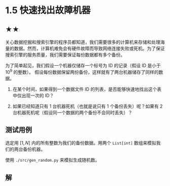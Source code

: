 # 1.5 快速找出故障机器

## ★★

关心数据挖掘和搜索引擎的程序员都知道，我们需要很多的计算机来存储和处理海量的数据。然而，计算机难免会有硬件故障而导致网络连接失败或死机。为了保证搜索引擎的服务质量，我们需要保证每份数据都有多个备份。

为了简单起见，我们假设一个机器仅储存一个标号为 ID 的记录（假设 ID 是小于 $10^9$ 的整数）。
假设每份数据保留两份备份，这样就有了两台机器储存了同样的数据。

1. 在某个时间，如果得到一个数据文件 ID 的列表，是否能够快速地找出这个表中仅出现一次的 ID？

2. 如果已经知道只有 1 台机器死机（也就是说只有 1 个备份丢失）呢？如果有 2 台机器死机呢（假设同一个数据的两个备份不会同时丢失）？

## 测试用例

选定用 $[1, N]$ 内的所有整数为我们的备份数据。用两个 `List[int]` 数组来模拟我们的两台备份机器。

使用 `./src/gen_random.py` 来模拟生成随机数。

## 解


